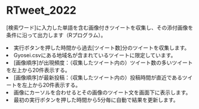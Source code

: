 # RTweet_2022
[検索ワード]に入力した単語を含む画像付きツイートを収集し、その添付画像を条件に沿って出力します（Rプログラム）。<br>
<li>実行ボタンを押した時間から過去[ツイート数]分のツイートを収集します。</li>
<li>Gyosei.csvにある地域名が含まれているツイートに限定しています。</li>
<li>[画像順序]が出現頻度：（収集したツイート内の）ツイート数の多いツイートを左上から20件表示する。</li>
<li>[画像順序]が最新投稿：（収集したツイート内の）投稿時間が直近であるツイートを左上から20件表示する。</li>
<li>画像にカーソルを合わせるとその画像のツイート文を画面下に表示します。</li>
<li>最初の実行ボタンを押した時間から5分毎に自動で結果を更新します。</li>
